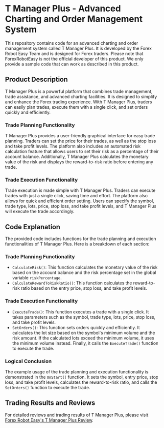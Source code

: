 # T Manager Plus - Advanced Charting and Order Management System

This repository contains code for an advanced charting and order management system called T Manager Plus. It is developed by the Forex Robot Easy Team and is designed for Forex traders. Please note that ForexRobotEasy is not the official developer of this product. We only provide a sample code that can work as described in this product.

## Product Description

T Manager Plus is a powerful platform that combines trade management, trade assistance, and advanced charting facilities. It is designed to simplify and enhance the Forex trading experience. With T Manager Plus, traders can easily plan trades, execute them with a single click, and set orders quickly and efficiently.

### Trade Planning Functionality

T Manager Plus provides a user-friendly graphical interface for easy trade planning. Traders can set the price for their trades, as well as the stop loss and take profit levels. The platform also includes an automated risk calculation feature that allows users to set their risk as a percentage of their account balance. Additionally, T Manager Plus calculates the monetary value of the risk and displays the reward-to-risk ratio before entering any trade.

### Trade Execution Functionality

Trade execution is made simple with T Manager Plus. Traders can execute trades with just a single click, saving time and effort. The platform also allows for quick and efficient order setting. Users can specify the symbol, trade type, lots, price, stop loss, and take profit levels, and T Manager Plus will execute the trade accordingly.

## Code Explanation

The provided code includes functions for the trade planning and execution functionalities of T Manager Plus. Here is a breakdown of each section:

### Trade Planning Functionality

- `CalculateRisk()`: This function calculates the monetary value of the risk based on the account balance and the risk percentage set in the global variable `riskPercentage`.
- `CalculateRewardToRiskRatio()`: This function calculates the reward-to-risk ratio based on the entry price, stop loss, and take profit levels.

### Trade Execution Functionality

- `ExecuteTrade()`: This function executes a trade with a single click. It takes parameters such as the symbol, trade type, lots, price, stop loss, and take profit levels.
- `SetOrders()`: This function sets orders quickly and efficiently. It calculates the lot size based on the symbol's minimum volume and the risk amount. If the calculated lots exceed the minimum volume, it uses the minimum volume instead. Finally, it calls the `ExecuteTrade()` function to execute the trade.

### Logical Conclusion

The example usage of the trade planning and execution functionality is demonstrated in the `OnStart()` function. It sets the symbol, entry price, stop loss, and take profit levels, calculates the reward-to-risk ratio, and calls the `SetOrders()` function to execute the trade.

## Trading Results and Reviews

For detailed reviews and trading results of T Manager Plus, please visit [Forex Robot Easy's T Manager Plus Review](https://forexroboteasy.com/forex-robot-review/t-manager-plus-review-simplified-forex-trading-with-mt4/).
